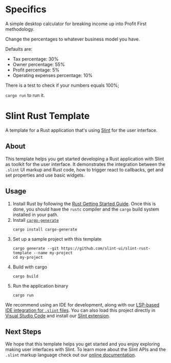 # Specifics

A simple desktop calculator for breaking income up into Profit First methodology.

Change the percentages to whatever business model you have.

Defaults are:

- Tax percentage: 30%
- Owner percentage: 55%
- Profit percentage: 5%
- Operating expenses percentage: 10%

There is a test to check if your numbers equals 100%;

`cargo run` to run it.

# Slint Rust Template

A template for a Rust application that's using [Slint](https://slint-ui.com) for the user interface.

## About

This template helps you get started developing a Rust application with Slint as toolkit
for the user interface. It demonstrates the integration between the `.slint` UI markup and
Rust code, how to trigger react to callbacks, get and set properties and use basic widgets.

## Usage

1. Install Rust by following the [Rust Getting Started Guide](https://www.rust-lang.org/learn/get-started).
   Once this is done, you should have the `rustc` compiler and the `cargo` build system installed in your path.
2. Install [`cargo-generate`](https://github.com/cargo-generate/cargo-generate)
   ```
   cargo install cargo-generate
   ```
3. Set up a sample project with this template
   ```
   cargo generate --git https://github.com/slint-ui/slint-rust-template --name my-project
   cd my-project
   ```
4. Build with cargo
   ```
   cargo build
   ```
5. Run the application binary
   ```
   cargo run
   ```

We recommend using an IDE for development, along with our [LSP-based IDE integration for `.slint` files](https://github.com/slint-ui/slint/blob/master/tools/lsp/README.md). You can also load this project directly in [Visual Studio Code](https://code.visualstudio.com) and install our [Slint extension](https://marketplace.visualstudio.com/items?itemName=Slint.slint).

## Next Steps

We hope that this template helps you get started and you enjoy exploring making user interfaces with Slint. To learn more
about the Slint APIs and the `.slint` markup language check out our [online documentation](https://slint-ui.com/docs/rust/slint/).
